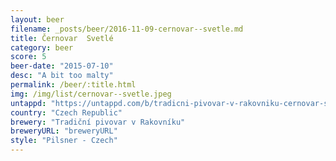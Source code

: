```yaml
---
layout: beer
filename: _posts/beer/2016-11-09-cernovar--svetle.md
title: Černovar  Svetlé
category: beer
score: 5
beer-date: "2015-07-10"
desc: "A bit too malty"
permalink: /beer/:title.html
img: /img/list/cernovar--svetle.jpeg
untappd: "https://untappd.com/b/tradicni-pivovar-v-rakovniku-cernovar-svetle/459676"
country: "Czech Republic"
brewery: "Tradiční pivovar v Rakovníku"
breweryURL: "breweryURL"
style: "Pilsner - Czech"
---
```

